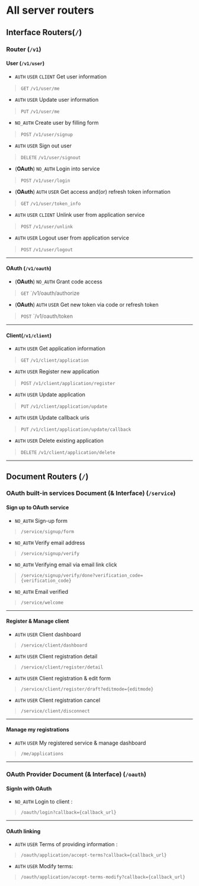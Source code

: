 # All server routers

## Interface Routers(`/`)
### Router (`/v1`)
#### User (`/v1/user`)
- `AUTH` `USER` `CLIENT` Get user information
> `GET` `/v1/user/me`


- `AUTH` `USER` Update user information
> `PUT` `/v1/user/me`


- `NO_AUTH` Create user by filling form
> `POST` `/v1/user/signup`


- `AUTH` `USER` Sign out user
> `DELETE` `/v1/user/signout`


- (**OAuth**) `NO_AUTH` Login into service
> `POST` `/v1/user/login`


- (**OAuth**) `AUTH` `USER` Get access and(or) refresh token information
> `GET` `/v1/user/token_info`


- `AUTH` `USER` `CLIENT` Unlink user from application service
> `POST` `/v1/user/unlink`


- `AUTH` `USER` Logout user from application service
> `POST` `/v1/user/logout`


*****
#### OAuth (`/v1/oauth`)
- (**OAuth**) `NO_AUTH` Grant code access
> `GET` `/v1/oauth/authorize


- (**OAuth**) `AUTH` `USER` Get new token via code or refresh token
> `POST` `/v1/oauth/token



*****
#### Client(`/v1/client`)
- `AUTH` `USER` Get application information
> `GET` `/v1/client/application`

- `AUTH` `USER` Register new application
> `POST` `/v1/client/application/register`

- `AUTH` `USER` Update application
> `PUT` `/v1/client/application/update`

- `AUTH` `USER` Update callback uris
> `PUT` `/v1/client/application/update/callback`

- `AUTH` `USER` Delete existing application
> `DELETE` `/v1/client/application/delete`



*****

## Document Routers (`/`)
### OAuth built-in services Document (& Interface) (`/service`)
#### Sign up to OAuth service
- `NO_AUTH` Sign-up form
> `/service/signup/form`
- `NO_AUTH` Verify email address
> `/service/signup/verify`
- `NO_AUTH` Verifying email via email link click
> `/service/signup/verify/done?verification_code={verification_code}`
- `NO_AUTH` Email verified
> `/service/welcome`

*****
#### Register & Manage client
- `AUTH` `USER` Client dashboard
> `/service/client/dashboard`
- `AUTH` `USER` Client registration detail
> `/service/client/register/detail`
- `AUTH` `USER` Client registration & edit form
> `/service/client/register/draft?editmode={editmode}`
- `AUTH` `USER` Client registration cancel
> `/service/client/disconnect`

*****
#### Manage my registrations
- `AUTH` `USER` My registered service & manage dashboard
> `/me/applications`

*****
### OAuth Provider Document (& Interface) (`/oauth`)
#### SignIn with OAuth
- `NO_AUTH` Login to client : 
> `/oauth/login?callback={callback_url}`

*****
#### OAuth linking
- `AUTH` `USER` Terms of providing information : 
> `/oauth/application/accept-terms?callback={callback_url}`
- `AUTH` `USER` Modify terms: 
> `/oauth/application/accept-terms-modify?callback={callback_url}`
